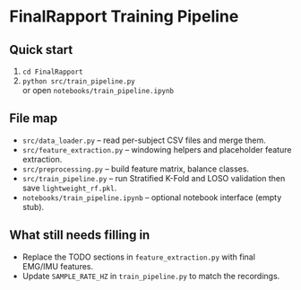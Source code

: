 # FinalRapport Training Pipeline

## Quick start
1. `cd FinalRapport`
2. `python src/train_pipeline.py`  
   or open `notebooks/train_pipeline.ipynb`

## File map
- `src/data_loader.py` – read per-subject CSV files and merge them.
- `src/feature_extraction.py` – windowing helpers and placeholder feature extraction.
- `src/preprocessing.py` – build feature matrix, balance classes.
- `src/train_pipeline.py` – run Stratified K-Fold and LOSO validation then save `lightweight_rf.pkl`.
- `notebooks/train_pipeline.ipynb` – optional notebook interface (empty stub).

## What still needs filling in
- Replace the TODO sections in `feature_extraction.py` with final EMG/IMU features.
- Update `SAMPLE_RATE_HZ` in `train_pipeline.py` to match the recordings.


